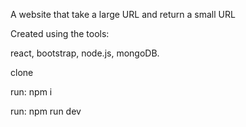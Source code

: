 
A  website that take a large URL and return a small URL

Created using the tools:

react, bootstrap, node.js, mongoDB.


clone

run: npm i 

run: npm run dev 
